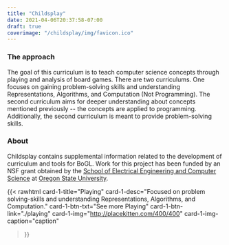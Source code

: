 ```yaml
---
title: "Childsplay"
date: 2021-04-06T20:37:58-07:00
draft: true
coverimage: "/childsplay/img/favicon.ico"
---
```


### The approach
The goal of this curriculum is to teach computer science concepts through playing and analysis of board games. There are two curriculums. One focuses on gaining problem-solving skills and understanding Representations, Algorithms, and Computation (Not Programming). The second curriculum aims for deeper understanding about concepts mentioned previously -- the concepts are applied to programming. Additionally, the second curriculum is meant to provide problem-solving skills.


### About
Childsplay contains supplemental information related to the development of curriculum and tools
for BoGL. Work for this project has been funded by an NSF grant obtained by the [School of
Electrical Engineering and Computer Science](https://eecs.oregonstate.edu/) at [Oregon State University](https://oregonstate.edu/).

<!-- {{< center-img src="../img/bogl.png" width="600" >}} -->

<!-- Large buttons at bottom of bage/supplemental nav bar -->
{{< rawhtml 
  card-1-title="Playing" 
  card-1-desc="Focused on problem solving-skills and understanding Representations, Algorithms, and Computation."
  card-1-btn-txt="See more Playing"
  card-1-btn-link="./playing"
  card-1-img="http://placekitten.com/400/400"
  card-1-img-caption="caption"
>}}
